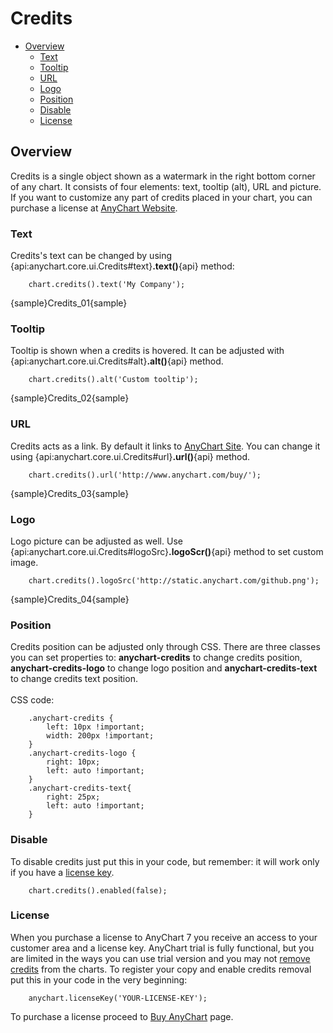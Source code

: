 # Credits

 * [Overview](#overview)
   * [Text](#text)
   * [Tooltip](#tooltip)
   * [URL](#url)
   * [Logo](#logo)
   * [Position](#position)
   * [Disable](#disable)
   * [License](#license)

## Overview

Credits is a single object shown as a watermark in the right bottom corner of any chart. It consists of four elements: text, tooltip (alt), URL and picture. If you want to customize any part of credits placed in your chart, you can purchase a license at [AnyChart Website](https://www.anychart.com/buy/).

### Text

Сredits's text can be changed by using {api:anychart.core.ui.Credits#text}**.text()**{api} method:

```
    chart.credits().text('My Company');
```
{sample}Credits\_01{sample}

### Tooltip

Tooltip is shown when a credits is hovered. It can be adjusted with {api:anychart.core.ui.Credits#alt}**.alt()**{api} method.

```
    chart.credits().alt('Custom tooltip');
```
{sample}Credits\_02{sample}

### URL

Credits acts as a link. By default it links to [AnyChart Site](https://www.anychart.com/). You can change it using {api:anychart.core.ui.Credits#url}**.url()**{api} method.

```
    chart.credits().url('http://www.anychart.com/buy/');
```
{sample}Credits\_03{sample}

### Logo
Logo picture can be adjusted as well. Use {api:anychart.core.ui.Credits#logoSrc}**.logoScr()**{api} method to set custom image.

```
    chart.credits().logoSrc('http://static.anychart.com/github.png');
```
{sample}Credits\_04{sample}

### Position

Credits position can be adjusted only through CSS. There are three classes you can set properties to: **anychart-credits** to change credits position, **anychart-credits-logo** to change logo position and **anychart-credits-text** to change credits text position. 
<br/><br/>
CSS code:
```
    .anychart-credits {
        left: 10px !important;
        width: 200px !important;
    }
    .anychart-credits-logo {
        right: 10px;
        left: auto !important;
    }
    .anychart-credits-text{
        right: 25px;
        left: auto !important;
    }
```

### Disable

To disable credits just put this in your code, but remember: it will work only if you have a [license key](#license).
```
    chart.credits().enabled(false);
```

### License

When you purchase a license to AnyChart 7 you receive an access to your customer area and a license key. AnyChart trial is fully functional, but you are limited in the ways you can use trial version and you may not [remove credits](#disable) from the charts. To register your copy and enable credits removal put this in your code in the very beginning:
```
    anychart.licenseKey('YOUR-LICENSE-KEY');
```
To purchase a license proceed to [Buy AnyChart](https://www.anychart.com/buy/) page.
